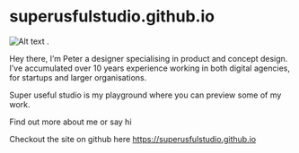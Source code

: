 # superusfulstudio.github.io


![Alt text](https://raw.githubusercontent.com/superusefulstudio/superusfulstudio.github.io/master/logo/Superusefulstudio%402x.png?raw=true "SuperUsefulStudio") .  

Hey there, I’m Peter a designer specialising in product and concept design. I’ve accumulated over 10 years experience working in both digital agencies, for startups and larger organisations. 

Super useful studio is my playground where you can preview some of my work. 

Find out more about me or say hi

Checkout the site on github here https://superusfulstudio.github.io
